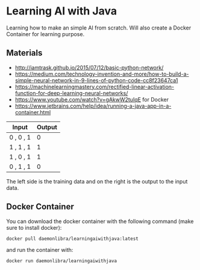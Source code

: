 # Learning AI with Java
Learning how to make an simple AI from scratch. Will also create a Docker Container for learning purpose.

## Materials
 - http://iamtrask.github.io/2015/07/12/basic-python-network/
 - https://medium.com/technology-invention-and-more/how-to-build-a-simple-neural-network-in-9-lines-of-python-code-cc8f23647ca1
 - https://machinelearningmastery.com/rectified-linear-activation-function-for-deep-learning-neural-networks/
 - https://www.youtube.com/watch?v=gAkwW2tuIqE for Docker
 - https://www.jetbrains.com/help/idea/running-a-java-app-in-a-container.html

| Input  | Output |
| ------------- | ------------- |
| 0 , 0 , 1  | 0  |
| 1 , 1 , 1  | 1  |
| 1 , 0 , 1  | 1  |
| 0 , 1 , 1  | 0  |

The left side is the training data and on the right is the output to the input data.

## Docker Container
You can download the docker container with the following command (make sure to install docker):

```bash
docker pull daemonlibra/learningaiwithjava:latest
```
 
and run the container with: 
 
```bash
docker run daemonlibra/learningaiwithjava
```
 
